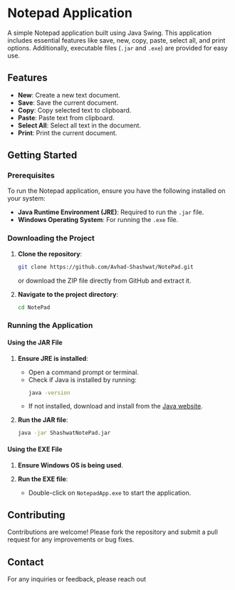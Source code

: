 # Notepad Application

A simple Notepad application built using Java Swing. This application includes essential features like save, new, copy, paste, select all, and print options. Additionally, executable files (`.jar` and `.exe`) are provided for easy use.

## Features

- **New**: Create a new text document.
- **Save**: Save the current document.
- **Copy**: Copy selected text to clipboard.
- **Paste**: Paste text from clipboard.
- **Select All**: Select all text in the document.
- **Print**: Print the current document.

## Getting Started

### Prerequisites

To run the Notepad application, ensure you have the following installed on your system:

- **Java Runtime Environment (JRE)**: Required to run the `.jar` file.
- **Windows Operating System**: For running the `.exe` file.

### Downloading the Project

1. **Clone the repository**:
    ```sh
    git clone https://github.com/Avhad-Shashwat/NotePad.git
    ```
    or download the ZIP file directly from GitHub and extract it.

2. **Navigate to the project directory**:
    ```sh
    cd NotePad
    ```

### Running the Application

#### Using the JAR File

1. **Ensure JRE is installed**:
    - Open a command prompt or terminal.
    - Check if Java is installed by running:
        ```sh
        java -version
        ```
    - If not installed, download and install from the [Java website](https://www.oracle.com/java/technologies/javase-jre8-downloads.html).

2. **Run the JAR file**:
    ```sh
    java -jar ShashwatNotePad.jar
    ```

#### Using the EXE File

1. **Ensure Windows OS is being used**.

2. **Run the EXE file**:
    - Double-click on `NotepadApp.exe` to start the application.

## Contributing

Contributions are welcome! Please fork the repository and submit a pull request for any improvements or bug fixes.

## Contact

For any inquiries or feedback, please reach out
